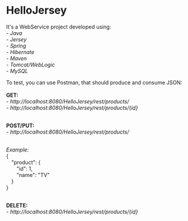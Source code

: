 # HelloJersey
It's a WebService project developed using:
<br><i>- Java</i>
<br><i>- Jersey</i>
<br><i>- Spring</i>
<br><i>- Hibernate</i>
<br><i>- Maven</i>
<br><i>- Tomcat/WebLogic</i>
<br><i>- MySQL</i>

To test, you can use Postman, that should produce and consume JSON:
<br>
<br><b>GET:</b>
<br><i>- http://localhost:8080/HelloJersey/rest/products/</i>
<br><i>- http://localhost:8080/HelloJersey/rest/products/{id}</i>

<br><b>POST/PUT:</b>
<br><i>- http://localhost:8080/HelloJersey/rest/products/</i>

<br><i>Example:</i>
<br>{
<br>&emsp;"product": {
<br>&emsp;&emsp;"id": 1,
<br>&emsp;&emsp;"name": "TV"
<br>&emsp;}
<br>}

<br><b>DELETE:</b>
<br><i>- http://localhost:8080/HelloJersey/rest/products/{id}</i>